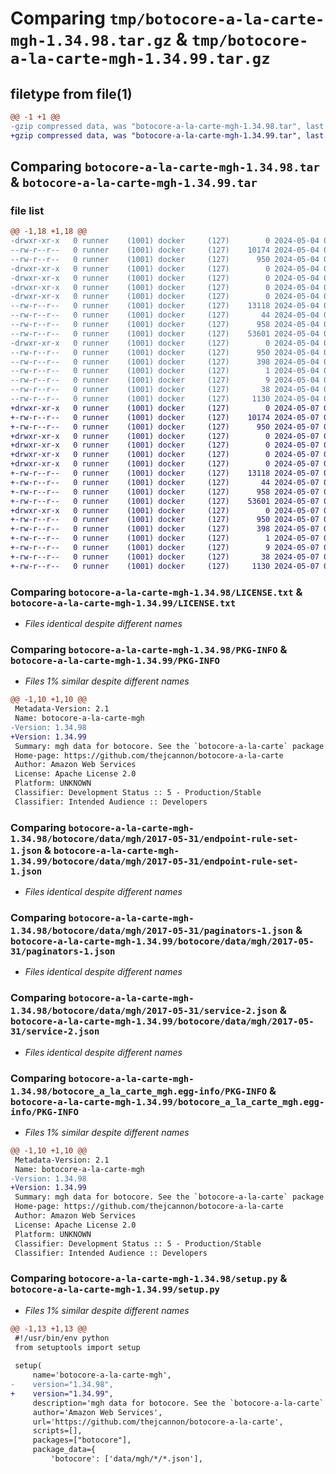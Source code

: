 # Comparing `tmp/botocore-a-la-carte-mgh-1.34.98.tar.gz` & `tmp/botocore-a-la-carte-mgh-1.34.99.tar.gz`

## filetype from file(1)

```diff
@@ -1 +1 @@
-gzip compressed data, was "botocore-a-la-carte-mgh-1.34.98.tar", last modified: Sat May  4 01:01:39 2024, max compression
+gzip compressed data, was "botocore-a-la-carte-mgh-1.34.99.tar", last modified: Tue May  7 01:02:41 2024, max compression
```

## Comparing `botocore-a-la-carte-mgh-1.34.98.tar` & `botocore-a-la-carte-mgh-1.34.99.tar`

### file list

```diff
@@ -1,18 +1,18 @@
-drwxr-xr-x   0 runner    (1001) docker     (127)        0 2024-05-04 01:01:39.022247 botocore-a-la-carte-mgh-1.34.98/
--rw-r--r--   0 runner    (1001) docker     (127)    10174 2024-05-04 01:01:38.000000 botocore-a-la-carte-mgh-1.34.98/LICENSE.txt
--rw-r--r--   0 runner    (1001) docker     (127)      950 2024-05-04 01:01:39.022247 botocore-a-la-carte-mgh-1.34.98/PKG-INFO
-drwxr-xr-x   0 runner    (1001) docker     (127)        0 2024-05-04 01:01:39.018247 botocore-a-la-carte-mgh-1.34.98/botocore/
-drwxr-xr-x   0 runner    (1001) docker     (127)        0 2024-05-04 01:01:39.018247 botocore-a-la-carte-mgh-1.34.98/botocore/data/
-drwxr-xr-x   0 runner    (1001) docker     (127)        0 2024-05-04 01:01:39.018247 botocore-a-la-carte-mgh-1.34.98/botocore/data/mgh/
-drwxr-xr-x   0 runner    (1001) docker     (127)        0 2024-05-04 01:01:39.018247 botocore-a-la-carte-mgh-1.34.98/botocore/data/mgh/2017-05-31/
--rw-r--r--   0 runner    (1001) docker     (127)    13118 2024-05-04 01:01:11.000000 botocore-a-la-carte-mgh-1.34.98/botocore/data/mgh/2017-05-31/endpoint-rule-set-1.json
--rw-r--r--   0 runner    (1001) docker     (127)       44 2024-05-04 01:01:11.000000 botocore-a-la-carte-mgh-1.34.98/botocore/data/mgh/2017-05-31/examples-1.json
--rw-r--r--   0 runner    (1001) docker     (127)      958 2024-05-04 01:01:11.000000 botocore-a-la-carte-mgh-1.34.98/botocore/data/mgh/2017-05-31/paginators-1.json
--rw-r--r--   0 runner    (1001) docker     (127)    53601 2024-05-04 01:01:11.000000 botocore-a-la-carte-mgh-1.34.98/botocore/data/mgh/2017-05-31/service-2.json
-drwxr-xr-x   0 runner    (1001) docker     (127)        0 2024-05-04 01:01:39.018247 botocore-a-la-carte-mgh-1.34.98/botocore_a_la_carte_mgh.egg-info/
--rw-r--r--   0 runner    (1001) docker     (127)      950 2024-05-04 01:01:38.000000 botocore-a-la-carte-mgh-1.34.98/botocore_a_la_carte_mgh.egg-info/PKG-INFO
--rw-r--r--   0 runner    (1001) docker     (127)      398 2024-05-04 01:01:38.000000 botocore-a-la-carte-mgh-1.34.98/botocore_a_la_carte_mgh.egg-info/SOURCES.txt
--rw-r--r--   0 runner    (1001) docker     (127)        1 2024-05-04 01:01:38.000000 botocore-a-la-carte-mgh-1.34.98/botocore_a_la_carte_mgh.egg-info/dependency_links.txt
--rw-r--r--   0 runner    (1001) docker     (127)        9 2024-05-04 01:01:38.000000 botocore-a-la-carte-mgh-1.34.98/botocore_a_la_carte_mgh.egg-info/top_level.txt
--rw-r--r--   0 runner    (1001) docker     (127)       38 2024-05-04 01:01:39.022247 botocore-a-la-carte-mgh-1.34.98/setup.cfg
--rw-r--r--   0 runner    (1001) docker     (127)     1130 2024-05-04 01:01:38.000000 botocore-a-la-carte-mgh-1.34.98/setup.py
+drwxr-xr-x   0 runner    (1001) docker     (127)        0 2024-05-07 01:02:41.188096 botocore-a-la-carte-mgh-1.34.99/
+-rw-r--r--   0 runner    (1001) docker     (127)    10174 2024-05-07 01:02:40.000000 botocore-a-la-carte-mgh-1.34.99/LICENSE.txt
+-rw-r--r--   0 runner    (1001) docker     (127)      950 2024-05-07 01:02:41.188096 botocore-a-la-carte-mgh-1.34.99/PKG-INFO
+drwxr-xr-x   0 runner    (1001) docker     (127)        0 2024-05-07 01:02:41.188096 botocore-a-la-carte-mgh-1.34.99/botocore/
+drwxr-xr-x   0 runner    (1001) docker     (127)        0 2024-05-07 01:02:41.188096 botocore-a-la-carte-mgh-1.34.99/botocore/data/
+drwxr-xr-x   0 runner    (1001) docker     (127)        0 2024-05-07 01:02:41.188096 botocore-a-la-carte-mgh-1.34.99/botocore/data/mgh/
+drwxr-xr-x   0 runner    (1001) docker     (127)        0 2024-05-07 01:02:41.188096 botocore-a-la-carte-mgh-1.34.99/botocore/data/mgh/2017-05-31/
+-rw-r--r--   0 runner    (1001) docker     (127)    13118 2024-05-07 01:02:11.000000 botocore-a-la-carte-mgh-1.34.99/botocore/data/mgh/2017-05-31/endpoint-rule-set-1.json
+-rw-r--r--   0 runner    (1001) docker     (127)       44 2024-05-07 01:02:11.000000 botocore-a-la-carte-mgh-1.34.99/botocore/data/mgh/2017-05-31/examples-1.json
+-rw-r--r--   0 runner    (1001) docker     (127)      958 2024-05-07 01:02:11.000000 botocore-a-la-carte-mgh-1.34.99/botocore/data/mgh/2017-05-31/paginators-1.json
+-rw-r--r--   0 runner    (1001) docker     (127)    53601 2024-05-07 01:02:11.000000 botocore-a-la-carte-mgh-1.34.99/botocore/data/mgh/2017-05-31/service-2.json
+drwxr-xr-x   0 runner    (1001) docker     (127)        0 2024-05-07 01:02:41.188096 botocore-a-la-carte-mgh-1.34.99/botocore_a_la_carte_mgh.egg-info/
+-rw-r--r--   0 runner    (1001) docker     (127)      950 2024-05-07 01:02:41.000000 botocore-a-la-carte-mgh-1.34.99/botocore_a_la_carte_mgh.egg-info/PKG-INFO
+-rw-r--r--   0 runner    (1001) docker     (127)      398 2024-05-07 01:02:41.000000 botocore-a-la-carte-mgh-1.34.99/botocore_a_la_carte_mgh.egg-info/SOURCES.txt
+-rw-r--r--   0 runner    (1001) docker     (127)        1 2024-05-07 01:02:41.000000 botocore-a-la-carte-mgh-1.34.99/botocore_a_la_carte_mgh.egg-info/dependency_links.txt
+-rw-r--r--   0 runner    (1001) docker     (127)        9 2024-05-07 01:02:41.000000 botocore-a-la-carte-mgh-1.34.99/botocore_a_la_carte_mgh.egg-info/top_level.txt
+-rw-r--r--   0 runner    (1001) docker     (127)       38 2024-05-07 01:02:41.188096 botocore-a-la-carte-mgh-1.34.99/setup.cfg
+-rw-r--r--   0 runner    (1001) docker     (127)     1130 2024-05-07 01:02:40.000000 botocore-a-la-carte-mgh-1.34.99/setup.py
```

### Comparing `botocore-a-la-carte-mgh-1.34.98/LICENSE.txt` & `botocore-a-la-carte-mgh-1.34.99/LICENSE.txt`

 * *Files identical despite different names*

### Comparing `botocore-a-la-carte-mgh-1.34.98/PKG-INFO` & `botocore-a-la-carte-mgh-1.34.99/PKG-INFO`

 * *Files 1% similar despite different names*

```diff
@@ -1,10 +1,10 @@
 Metadata-Version: 2.1
 Name: botocore-a-la-carte-mgh
-Version: 1.34.98
+Version: 1.34.99
 Summary: mgh data for botocore. See the `botocore-a-la-carte` package for more info.
 Home-page: https://github.com/thejcannon/botocore-a-la-carte
 Author: Amazon Web Services
 License: Apache License 2.0
 Platform: UNKNOWN
 Classifier: Development Status :: 5 - Production/Stable
 Classifier: Intended Audience :: Developers
```

### Comparing `botocore-a-la-carte-mgh-1.34.98/botocore/data/mgh/2017-05-31/endpoint-rule-set-1.json` & `botocore-a-la-carte-mgh-1.34.99/botocore/data/mgh/2017-05-31/endpoint-rule-set-1.json`

 * *Files identical despite different names*

### Comparing `botocore-a-la-carte-mgh-1.34.98/botocore/data/mgh/2017-05-31/paginators-1.json` & `botocore-a-la-carte-mgh-1.34.99/botocore/data/mgh/2017-05-31/paginators-1.json`

 * *Files identical despite different names*

### Comparing `botocore-a-la-carte-mgh-1.34.98/botocore/data/mgh/2017-05-31/service-2.json` & `botocore-a-la-carte-mgh-1.34.99/botocore/data/mgh/2017-05-31/service-2.json`

 * *Files identical despite different names*

### Comparing `botocore-a-la-carte-mgh-1.34.98/botocore_a_la_carte_mgh.egg-info/PKG-INFO` & `botocore-a-la-carte-mgh-1.34.99/botocore_a_la_carte_mgh.egg-info/PKG-INFO`

 * *Files 1% similar despite different names*

```diff
@@ -1,10 +1,10 @@
 Metadata-Version: 2.1
 Name: botocore-a-la-carte-mgh
-Version: 1.34.98
+Version: 1.34.99
 Summary: mgh data for botocore. See the `botocore-a-la-carte` package for more info.
 Home-page: https://github.com/thejcannon/botocore-a-la-carte
 Author: Amazon Web Services
 License: Apache License 2.0
 Platform: UNKNOWN
 Classifier: Development Status :: 5 - Production/Stable
 Classifier: Intended Audience :: Developers
```

### Comparing `botocore-a-la-carte-mgh-1.34.98/setup.py` & `botocore-a-la-carte-mgh-1.34.99/setup.py`

 * *Files 1% similar despite different names*

```diff
@@ -1,13 +1,13 @@
 #!/usr/bin/env python
 from setuptools import setup
 
 setup(
     name='botocore-a-la-carte-mgh',
-    version="1.34.98",
+    version="1.34.99",
     description='mgh data for botocore. See the `botocore-a-la-carte` package for more info.',
     author='Amazon Web Services',
     url='https://github.com/thejcannon/botocore-a-la-carte',
     scripts=[],
     packages=["botocore"],
     package_data={
         'botocore': ['data/mgh/*/*.json'],
```

